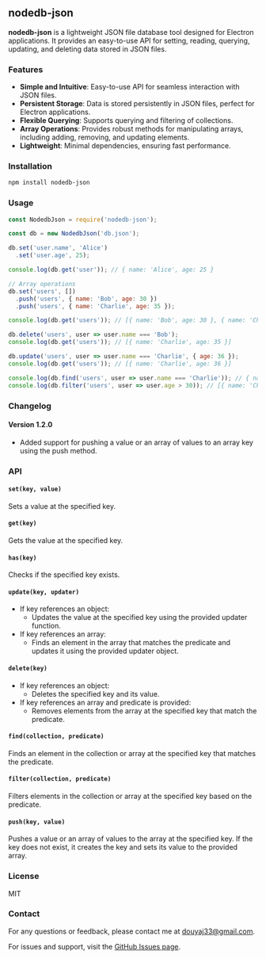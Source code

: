 ## nodedb-json

**nodedb-json** is a lightweight JSON file database tool designed for Electron applications. It provides an easy-to-use API for setting, reading, querying, updating, and deleting data stored in JSON files.

### Features

- **Simple and Intuitive**: Easy-to-use API for seamless interaction with JSON files.
- **Persistent Storage**: Data is stored persistently in JSON files, perfect for Electron applications.
- **Flexible Querying**: Supports querying and filtering of collections.
- **Array Operations**: Provides robust methods for manipulating arrays, including adding, removing, and updating elements.
- **Lightweight**: Minimal dependencies, ensuring fast performance.

### Installation

```bash
npm install nodedb-json
```

### Usage

```javascript
const NodedbJson = require('nodedb-json');

const db = new NodedbJson('db.json');

db.set('user.name', 'Alice')
  .set('user.age', 25);

console.log(db.get('user')); // { name: 'Alice', age: 25 }

// Array operations
db.set('users', [])
  .push('users', { name: 'Bob', age: 30 })
  .push('users', { name: 'Charlie', age: 35 });

console.log(db.get('users')); // [{ name: 'Bob', age: 30 }, { name: 'Charlie', age: 35 }]

db.delete('users', user => user.name === 'Bob');
console.log(db.get('users')); // [{ name: 'Charlie', age: 35 }]

db.update('users', user => user.name === 'Charlie', { age: 36 });
console.log(db.get('users')); // [{ name: 'Charlie', age: 36 }]

console.log(db.find('users', user => user.name === 'Charlie')); // { name: 'Charlie', age: 36 }
console.log(db.filter('users', user => user.age > 30)); // [{ name: 'Charlie', age: 36 }]
```

### Changelog
#### Version 1.2.0
- Added support for pushing a value or an array of values to an array key using the push method.

### API

#### `set(key, value)`
Sets a value at the specified key.

#### `get(key)`
Gets the value at the specified key.

#### `has(key)`
Checks if the specified key exists.

#### `update(key, updater)`
- If key references an object:
  - Updates the value at the specified key using the provided updater function.
- If key references an array:
  - Finds an element in the array that matches the predicate and updates it using the provided updater object.

#### `delete(key)`
- If key references an object:
  - Deletes the specified key and its value.
- If key references an array and predicate is provided:
  - Removes elements from the array at the specified key that match the predicate.

#### `find(collection, predicate)`
Finds an element in the collection or array at the specified key that matches the predicate.

#### `filter(collection, predicate)`
Filters elements in the collection or array at the specified key based on the predicate.

#### `push(key, value)`
Pushes a value or an array of values to the array at the specified key. If the key does not exist, it creates the key and sets its value to the provided array.

### License

MIT

### Contact
For any questions or feedback, please contact me at  [douyaj33@gmail.com](mailto:douyaj33@gmail.com).

For issues and support, visit the [GitHub Issues page](https://github.com/zxbb1190/nodedb-json/issues).




